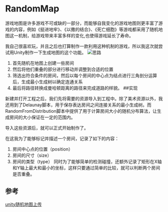 # RandomMap
游戏地图是许多游戏不可或缺的一部分，而能够自我变化的游戏地图则更丰富了游戏的内容，例如《挺进地牢》、《以撒的结合》、《死亡细胞》等游戏都采用了随机地图这一机制，给游戏带来丰富多样的变化,也使得游戏延长了寿命。

我自己很喜欢玩，并且之后也打算制作一款利用这种机制的游戏，所以我这次就尝试用Unity制作一下生成地图的这个功能。
![思路](http://img.mcatin.com/202008031ERP3XOMPKE56R5ZB4UMNTZ.png)
1. 首先随机在地图上创建一些房间
2. 然后将他们重叠的部分进行移动并调整到合适的位置
3. 筛选出符合条件的房间，然后以每个房间的中心点为结点进行三角剖分运算后，生成最小生成树以确定连通关系
4. 最后将路径转换成曼哈顿距离的路径来完成道路的样貌。
##实现

新建并打开工程之后，我们先将需要的资源导入到工程中。除了美术资源以外，我还用到了Delaunay脚本，用于保存表达房间之间连接关系的最小生成树。而RandomFromDistribution脚本中提供了用于计算房间大小的随机分布算法，让生成房间的大小保证在一定的范围内。

导入这些资源后，就可以正式开始制作了。

 

在这我为了能够标记并描述一个房间，记录了如下的内容：

1. 房间中心点的位置（position）
2. 房间的尺寸（size）
3. 房间的类型（type）
同时为了能够简单的检测碰撞，还额外记录了矩形在X轴和Y轴上最大和最小的坐标，这样只要通过简单的比较，就可以判断两个房间是否重叠。

## 参考
[unity随机地图上传](http://www.mcatin.com/#/article?id=202008031EWW1EU54AJFY0KOTTI60X8)
